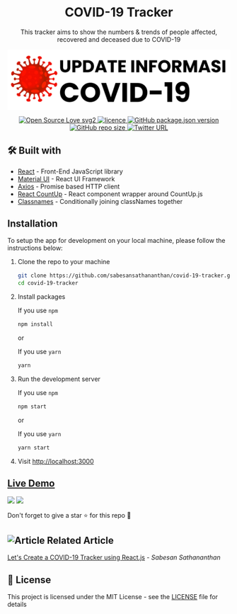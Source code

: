 <h1 align='center'>COVID-19 Tracker</h1>

<p align="center">
This tracker aims to show the numbers & trends of people affected, recovered and deceased due to COVID-19
</p>
<p align='center'>
<img alt="UI" src="./src/images/image.png"  align='center'/>
</p>

<p align="center">
<a href="https://github.com/sabesansathananthan/covid-19-tracker">
      <img alt="Open Source Love svg2" src="https://badges.frapsoft.com/os/v2/open-source.svg?v=103" />
    </a><a href="https://github.com/sabesansathananthan/covid-19-tracker/blob/master/LICENSE">
      <img alt="licence" src="https://img.shields.io/github/license/sabesansathananthan/covid-19-tracker" />
    </a><a href="https://github.com/sabesansathananthan/covid-19-tracker">
      <img alt="GitHub package.json version" src="https://img.shields.io/github/package-json/v/sabesansathananthan/covid-19-tracker" />
    </a><a href="https://github.com/sabesansathananthan/covid-19-tracker">
      <img alt="GitHub repo size" src="https://img.shields.io/github/repo-size/sabesansathananthan/covid-19-tracker?color=ff69b4" />
    </a><a href="https://twitter.com/intent/tweet?text=Wow,%20I%20used%20covid-19-tracker.%20That%20is%20excellent.%20Thank%20you%20@TheSabesan">
      <img alt="Twitter URL" src="https://img.shields.io/twitter/url?style=social&url=https%3A%2F%2Ftwitter.com%2FTheSabesan" />
    </a>
</p>

## 🛠️ Built with

- [React](https://es.reactjs.org/) - Front-End JavaScript library
- [Material UI](https://material-ui.com/) - React UI Framework
- [Axios](https://github.com/axios/axios) - Promise based HTTP client
- [React CountUp](https://react-countup.now.sh/) - React component wrapper around CountUp.js
- [Classnames](https://jedwatson.github.io/classnames/) - Conditionally joining classNames together

## Installation

To setup the app for development on your local machine, please follow the instructions below:

1. Clone the repo to your machine

   ```bash
   git clone https://github.com/sabesansathananthan/covid-19-tracker.git
   cd covid-19-tracker
   ```

2. Install packages

   If you use `npm`

   ```bash
   npm install
   ```

   or

   If you use `yarn`

   ```bash
   yarn
   ```

3. Run the development server

   If you use `npm`

   ```bash
   npm start
   ```

   or

   If you use `yarn`

   ```bash
   yarn start
   ```

4. Visit <http://localhost:3000>

## [Live Demo](https://world19covid.web.app/)

<a href= "https://world19covid.web.app/">
<img src="https://img.shields.io/badge/firebase%20-%23039BE5.svg?&style=plastic&logo=firebase"/></a> <a href= "https://covid19.mathdro.id/api/">
<img src="https://img.shields.io/badge/built%20with-mathroid-orange"/></a>

Don't forget to give a star :star: for this repo :slightly_smiling_face:

## <img alt='Article' height='25px' src ="https://raw.githubusercontent.com/matiassingers/awesome-readme/master/icon.png"/> Related Article

[Let's Create a COVID-19 Tracker using React.js](https://towardsdatascience.com/lets-create-a-covid-19-tracker-using-react-js-5a3a0265a633) - _Sabesan Sathananthan_

## 📄 License

This project is licensed under the MIT License - see the [LICENSE](./.github/LICENSE) file for details
